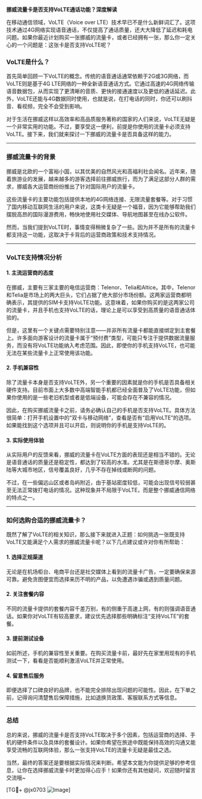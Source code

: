 **挪威流量卡是否支持VoLTE通话功能？深度解读**

在移动通信领域，VoLTE（Voice over LTE）技术早已不是什么新鲜词汇了。这项技术通过4G网络实现语音通话，不仅提高了通话质量，还大大降低了延迟和耗电问题。如果你最近计划购买一张挪威的流量卡，或者已经拥有一张，那么你一定关心的一个问题是：这张卡是否支持VoLTE呢？

### VoLTE是什么？
首先简单回顾一下VoLTE的概念。传统的语音通话通常依赖于2G或3G网络，而VoLTE则是基于4G LTE网络的一种全新语音通话方式。它通过高速的4G网络传输语音数据包，从而实现了更清晰的音质、更快的接通速度以及更低的通话延迟。此外，VoLTE还能与4G数据同时使用，也就是说，在打电话的同时，你还可以刷抖音、看视频，完全不会受到影响。

对于生活在挪威这样以高效率和高品质服务著称的国家的人们来说，VoLTE无疑是一个非常实用的功能。不过，要享受这一便利，前提是你使用的流量卡必须支持VoLTE。接下来，我们就来探讨一下挪威的流量卡是否具备这样的能力。

---

### 挪威流量卡的背景

挪威是北欧的一个富裕小国，以其优美的自然风光和高福利社会闻名。近年来，随着旅游业的发展，越来越多的游客选择前往挪威旅行，而为了满足这部分人群的需求，挪威各大运营商纷纷推出了针对国际用户的流量卡。

这些流量卡的主要功能包括提供本地的4G网络连接、无限流量套餐等。对于习惯了国内移动互联网生活的用户来说，这类卡无疑是一个福音，因为它能够帮助我们摆脱高昂的国际漫游费用，畅快地使用社交媒体、导航地图甚至在线办公软件。

然而，当我们提到VoLTE时，事情变得稍微复杂了一些。因为并不是所有的流量卡都支持这一功能，这取决于卡背后的运营商政策和技术支持情况。

---

### VoLTE支持情况分析

#### 1. **主流运营商的态度**
在挪威，主要有三家主要的电信运营商：Telenor、Telia和Altice。其中，Telenor和Telia是市场上的两大巨头，它们占据了绝大部分市场份额。这两家运营商都明确表示，其提供的SIM卡支持VoLTE功能。这意味着，如果你购买的是这两家公司的流量卡，并且手机也支持VoLTE的话，理论上是可以享受到高质量的语音通话体验的。

但是，这里有一个关键点需要特别注意——并非所有流量卡都能直接绑定到主套餐上。许多面向游客设计的流量卡属于“预付费”类型，可能只专注于提供数据流量服务，而没有将VoLTE功能纳入考虑范围。因此，即使你的手机支持VoLTE，也可能无法在某些流量卡上正常使用该功能。

#### 2. **手机兼容性**
除了流量卡本身是否支持VoLTE外，另一个重要的因素就是你的手机是否具备相关硬件支持。目前市面上大多数中高端智能手机都已经全面普及了VoLTE功能，但如果你使用的是一些老旧机型或者是低端设备，可能会存在不兼容的情况。

因此，在购买挪威流量卡之前，请务必确认自己的手机是否支持VoLTE。具体方法很简单：打开手机设置中的“双卡与移动网络”，查看是否有“启用VoLTE”的选项。如果能找到这个选项并且可以开启，则说明你的手机是支持VoLTE的。

#### 3. **实际使用体验**
从实际用户的反馈来看，挪威的流量卡在VoLTE方面的表现还是相当不错的。无论是语音通话的质量还是稳定性，都达到了较高的水准。尤其是在斯德哥尔摩、奥斯陆等大城市地区，信号覆盖良好，几乎不存在掉线或断网的问题。

不过，在一些偏远山区或者岛屿附近，由于基站密度较低，可能会出现信号较弱甚至无法正常拨打电话的情况。这种现象并不局限于VoLTE，而是整个挪威通信网络的特点之一。

---

### 如何选购合适的挪威流量卡？

既然了解了VoLTE的相关知识，那么接下来就进入正题：如何挑选一张既支持VoLTE又能满足个人需求的挪威流量卡呢？以下几点建议或许对你有所帮助：

#### 1. **选择正规渠道**
无论是在机场柜台、电商平台还是社交媒体上看到的流量卡广告，一定要确保来源可靠。避免贪图便宜而选择来历不明的产品，以免遭遇诈骗或遇到质量问题。

#### 2. **关注套餐内容**
不同的流量卡提供的套餐内容千差万别，有的侧重于高速上网，有的则强调语音通话。如果你对VoLTE有较高要求，建议优先选择那些明确标注“支持VoLTE”的套餐。

#### 3. **提前测试设备**
如前所述，手机的兼容性至关重要。在购买流量卡前，最好先在家里用现有的手机测试一下，看看是否能顺利激活VoLTE并正常使用。

#### 4. **留意售后服务**
即便选择了口碑良好的品牌，也不能完全排除出现问题的可能性。因此，在下单之前，记得询问清楚售后保障措施，比如退换货政策、客服联系方式等信息。

---

### 总结

总的来说，挪威的流量卡是否支持VoLTE取决于多个因素，包括运营商的选择、手机的硬件条件以及具体的套餐设计。如果你希望在旅途中既能保持高效的沟通又能享受流畅的互联网体验，那么一张支持VoLTE的流量卡无疑是最佳之选。

当然，最终的答案还是要根据实际情况来判断。希望本文能为你提供足够的参考信息，让你在选择挪威流量卡时更加得心应手！如果你还有其他疑问，欢迎随时留言交流哦~

[TG💪+ @jx0703 ![Image](https://github.com/user-attachments/assets/dbca1d08-cadb-493c-b0ec-ad6f7a83f270)]